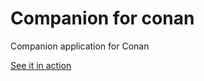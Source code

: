 # Companion for conan
Companion application for Conan

[See it in action](http://companion.byethost16.com/?i=1)